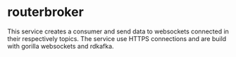 # routerbroker

This service creates a consumer and send data to websockets connected in their respectively topics. The service use HTTPS connections and are build with gorilla websockets and rdkafka.
